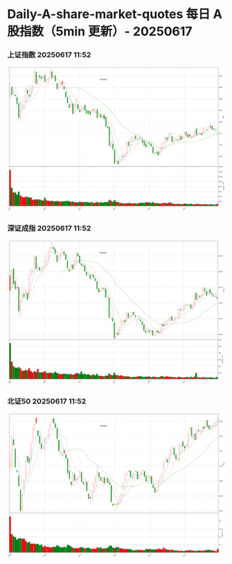 
# Daily-A-share-market-quotes 每日 A 股指数（5min 更新）- 20250617

### 上证指数 20250617 11:52
![](./fig/2025/6/20250617-sh000001.png)

### 深证成指 20250617 11:52
![](./fig/2025/6/20250617-sz399001.png)

### 北证50 20250617 11:52
![](./fig/2025/6/20250617-bj899050.png)
